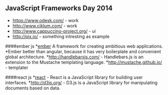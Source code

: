 JavaScript Frameworks Day 2014
-

* https://www.odesk.com/ - work
* http://www.ciklum.com/ - work
* http://www.cappuccino-project.org/ - ui
* http://pix.io/ - something intresting as example

####ember js
*[ember](http://emberjs.com/) A framework for creating ambitious web applications.
*Ember better than angular, because it has very boilerplate and convenient global architecture.
*http://handlebarsjs.com/ - Handlebars.js is an extension to the Mustache templating language.
*http://mustache.github.io/ - templater

####react js
*[react](https://github.com/facebook/react) - React is a JavaScript library for building user interfaces.
*http://d3js.org/ - D3.js is a JavaScript library for manipulating documents based on data.

